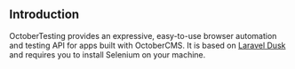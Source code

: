 ## Introduction

OctoberTesting provides an expressive, easy-to-use browser automation and testing API for apps built with OctoberCMS. It is based on [Laravel Dusk](https://github.com/laravel/dusk) and requires you to install Selenium on your machine.